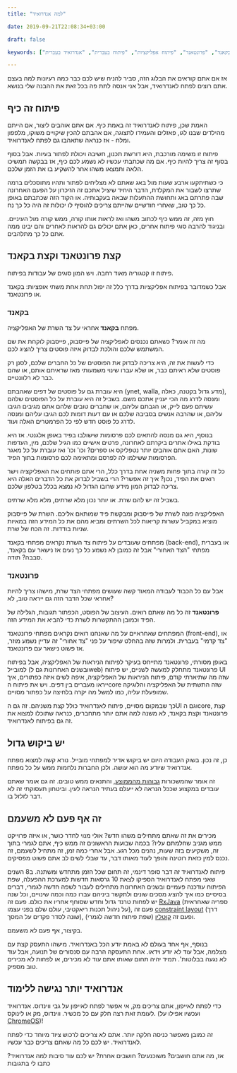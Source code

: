 ```yaml
---
title: "למה אנדרואיד" 

date: 2019-09-21T22:08:34+03:00

draft: false

keywords: ["בקאנד", "פרונטאנד", "פיתוח אפליקציות", "פיתוח בעברית", "אנדרואיד בעברית"]

---
```


אז אם אתם קוראים את הבלוג הזה, סביר להניח שיש לכם כבר כמה רעיונות למה בעצם אתם רוצים לפתח לאנדרואיד, אבל אני אנסה לתת פה בכל זאת את ההבנה שלי בנושא.

## פיתוח זה כיף
האמת שכן, פיתוח לאנדרואיד זה באמת כיף. אם אתם אוהבים ליצור, אם הייתם מהילדים שבנו לגו, פאזלים והעמידו לתצוגה, אם אהבתם להכין שיקויים משוקו, מלפפון ומלח - אז כנראה שתאהבו גם לפתח לאנדרואיד.

פיתוח זו משימה מורכבת, היא דורשת תכנון, חשיבה ויכולת לפתור בעיות. אבל בסוף בסוף זה צריך להיות כיף. אם מה שכתבתי עכשיו לא נשמע לכם כיף, אז בבקשה תמשיכו הלאה ותמצאו משהו אחר להשקיע בו את הזמן שלכם.

כי כשתיתקעו ארבע שעות מול באג שאתם לא מצליחים לפתור ותהיו מתוסכלים ברמה שתרצו לשבור את המקלדת, הדבר היחיד שיציל אתכם זה הזיכרון על הפעם האחרונה שבה פתרתם באג ותחושת ההתעלות שבאה בעקבותיה. או הקוד הזה שכתבתם באופן כל כך טוב, שאחרי חודשיים שהייתם צריכים להוסיף לו יכולות זה היה כל כך נח. 

חוץ מזה, זה ממש כיף לכתוב משהו ואז לראות אותו קורה, ממש קורה מול העיניים. ובניגוד להרבה סוגי פיתוח אחרים, כאן אתם יכולים גם להראות לאחרים והם יבינו ממה אתם כל כך מתלהבים. 

## קצת פרונטאנד וקצת בקאנד
פיתוח זו קטגוריה מאוד רחבה. ויש המון סוגים של עבודות בפיתוח.

אבל כשמדובר בפיתוח אפליקציות בדרך כלל זה יפול תחת אחת משתי אופציות: בקאנד או פרונטאנד.

### בקאנד
מפתח **בקאנד** אחראי על צד השרת של האפליקציה. 

מה זה אומר? כשאתם נכנסים לאפליקציה של פייסבוק, פייסבוק לוקחת את שם המשתמש שלכם והולכת לבדוק איזה פוסטים צריך להציג לכם. 

כדי לעשות את זה, היא צריכה לבדוק את הפוסטים של כל החברים שלכם, לסנן רק פוסטים שלא ראיתם כבר, או שלא עברו שינוי משמעותי מאז שראיתם אותם, או שהם כבר לא רלוונטיים. 

היא עוברת גם על פוסטים של דפים שאהבתם (ynet, walla, מדע גדול בקטנה, כאלה), ומנסה לדרג מה הכי יעניין אתכם משם. בשביל זה היא עוברת על כל הפוסטים שלהם עשיתם פעם לייק, או הגבתם עליהם, או שחברים טובים שלהם אתם מגיבים הגיבו עליהם, או שהרבה אנשים בסביבה שלכם או עם דעות דומות לכם הגיבו עליהם ומנסה לדרג כל פוסט חדש לפי כל הפרמטרים האלה ועוד. 

בנוסף, היא גם מנסה להתאים לכם פרסומות שישולבו בפיד באופן אלגנטי. אז היא בודקת באילו אתרים ביקרתם לאחרונה, פרטים אישיים כמו הגיל שלכם, מין, העדפות שונות, האם אתם אוהבים יותר נטפליקס או ספרים? וכו' וכו' ואז עוברת על כל מאגר הפרסומות ששילמו לה לפרסם ומתאימה לכם פרסומות בתוך הפיד. 

כל זה קורה בתוך פחות משניה אחת בדרך כלל, הרי אתם פותחים את האפליקציה וישר רואים את הפיד, נכון? איך זה אפשרי? הרי בשביל לבדוק את כל הדברים האלה היא צריכה לבדוק המון מידע שרובו הגדול לא נמצא בכלל בטלפון שלכם. 

בשביל זה יש להם שרת. או יותר נכון מלא שרתים, מלא מלא שרתים. 

האפליקציה פונה לשרת של פייסבוק ומבקשת פיד שמותאם אליכם. השרת של פייסבוק מוציא במקביל עשרות קריאות לכל השרתים ומביא מהם את כל המידע הזה במאיות שניות בודדות. זה הכח של שרת. 

מפתחים שעובדים על פיתוח צד השרת נקראים מפתחי בקאנד (back-end), או בעברית מפתחי "הצד האחורי" אבל זה כמובן לא נשמע כל כך נעים אז נישאר עם בקאנד, סבבה? תודה. 

### פרונטאנד
אבל עם כל הכבוד לעבודה המאוד קשה שעושים מפתחי הצד שרת, מישהו צריך להיות אחראי שכל הדבר הזה גם ייראה טוב, לא?

**פרונטאנד** זה כל מה שאתם רואים. העיצוב של הפוסט, הכפתור תגובות, הגלילה של הפיד וכמובן ההתקשרות לשרת כדי להביא את המידע הזה.

המפתחים שאחראיים על מה שאנחנו רואים נקראים מפתחי פרונטאנד (front-end), או "צד קדמי" בעברית. ולמרות שזה בהחלט שיפור על פני "צד אחורי" זה עדיין נשמע מוזר, אז פשוט נישאר עם פרונטאנד.

באופן מסורתי, פרונטאנד מתייחס בעיקר לפיתוח הניראות של האפליקציה, אבל בפיתוח למובייל (ובשנים האחרונות גם לweb) פרונטאנד מתחלק למעשה לשניים, יש פיתוח UI שזה מה שתיארתי קודם, פיתוח הניראות של האפליקציה, איפה לשים איזה כפתורים, איך ייראו מעברים בין דפים. ויש את פיתוח הcore שזה התשתית של האפליקציה והלוגיקה שמופעלת עליה, כמו למשל מה יקרה בלחיצה על כפתור מסויים.

כך שבמקום מסויים, פיתוח לאנדרואיד כולל קצת משניהם. זה גם הUI וגם הcore, קצת פרונטאנד וקצת בקאנד, לא משנה למה אתם יותר מתחברים, כנראה שתוכלו למצוא את זה גם בפיתוח לאנדרואיד.

## יש ביקוש גדול
כן, זה נכון. בשוק העבודה היום יש ביקוש אדיר למפתחי מובייל. נורא קשה למצוא מפתח אנדרואיד שיודע מה הוא עושה. ולכן החברות נלחמות ממש על כל מפתח.

זה אומר שהמשכורות [גבוהות מהממוצע]([https://www.jobinfo.co.il/%D7%98%D7%91%D7%9C%D7%90%D7%95%D7%AA-%D7%A9%D7%9B%D7%A8.aspx](https://www.jobinfo.co.il/טבלאות-שכר.aspx)), והתנאים ממש טובים. זה גם אומר שאתם עובדים במקצוע שככל הנראה לא ייעלם בעתיד הנראה לעין. וביטחון תעסוקתי זה לא דבר לזלזל בו.

## זה אף פעם לא משעמם
מכירים את זה שאתם מתחילים משהו חדש? אולי מנוי לחדר כושר, או איזה פרוייקט ממש מגניב שחלמתם עליו?
בכמה שבועות הראשונים זה ממש כיף, אתם לגמרי בתוך זה, משקיעים בזה שעות, נהנים מכל רגע.
אבל אחרי כמה זמן, זה מתחיל לשעמם, זה נכנס למין כזאת רוטינה והופך לעוד מאותו דבר, עד שבלי לשים לב אתם פשוט מפסיקים.

פיתוח לאנדרואיד זה דבר סופר דינמי, זה תחום שכל הזמן מתחדש ומשתנה. ב8 השנים שאני מפתח לאנדרואיד הספיקו לצאת 10 גרסאות חדשות למערכת ההפעלה, שפת הפיתוח עודכנה פעמיים ובשנים האחרונות מתחילים לעבור לשפה חדשה לגמרי, דברים בסיסיים כמו איך להציג מסכים שונים ולתקשר ביניהם עברו כמה וכמה שינויים, וכל שנה יש לפחות טרנד גדול וחדש שסוחף אחריו את כולם. פעם זה [RxJava](https://github.com/ReactiveX/RxJava) (ספריה שאחראית על ניהול תכנות ריאקטיבי, עולם שלם בפני עצמו), פעם זה [constraint layout](https://developer.android.com/reference/android/support/constraint/ConstraintLayout) (דרך שונה לסדר פקדים על המסך), ופעם זה [קוטלין](https://kotlinlang.org/) (שפת פיתוח חדשה לגמרי).

בקיצור, אף פעם לא משעמם.

בנוסף, אף אחד בעולם לא באמת יודע הכל באנדרואיד. מישהו התעסק קצת עם מצלמה, אבל עוד לא יודע וידאו. אחת התעסקה הרבה עם סנסורים של תנועה, אבל עוד לא נגעה בבלוטות'. תמיד יהיה תחום שאותו אתם עוד לא מכירים, או לפחות לא מכירים טוב מספיק.

## אנדרואיד יותר נגישה ללימוד
כדי לפתח לאייפון, אתם צריכים מק, אי אפשר לפתח לאייפון על גבי ווינדוס.
אנדרואיד לעומת זאת רצה חלק עם כל מכשיר. ווינדוס, מק או לינוקס. (ועכשיו אפילו על [ChromeOS](https://engt.co/2Ns1PXP))!

זה כמובן מאפשר כניסה חלקה יותר. אתם לא צריכים לרכוש ציוד מיוחד כדי לפתח לאנדרואיד. יש לכם כל מה שאתם צריכים כבר עכשיו.

אז, מה אתם חושבים? משוכנעים? חושבים אחרת? יש לכם עוד סיבות למה אנדרואיד? כתבו לי בתגובות
